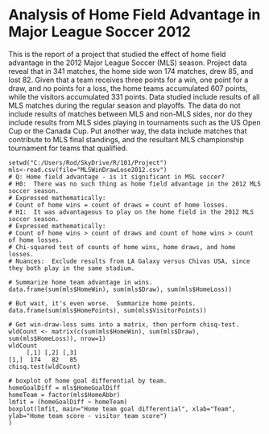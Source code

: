 
Analysis of Home Field Advantage in Major League Soccer 2012
========================================================

This is the report of a project that studied the effect of home field advantage in the 2012 Major League Soccer (MLS) season. 
Project data reveal that in 341 matches, the home side won 174 matches, drew 85, and lost 82.  Given that a team receives three points for a win, one point for a draw, and no points for a loss, the home teams accumulated 607 points, while the visitors accumulated 331 points.
Data studied include results of all MLS matches during the regular season and playoffs.  The data do not include results of matches between MLS and non-MLS sides, nor do they include results from MLS sides playing in tournaments such as the US Open Cup or the Canada Cup.  Put another way, the data include matches that contribute to MLS final standings, and the resultant MLS championship tournament for teams that qualified. 


```{r}
setwd("C:/Users/Rod/SkyDrive/R/101/Project")
mls<-read.csv(file="MLSWinDrawLose2012.csv")
# Q: Home field advantage - is it significant in MSL soccer?
# H0:  There was no such thing as home field advantage in the 2012 MLS soccer season.
# Expressed mathematically:
# Count of home wins = count of draws = count of home losses.
# H1:  It was advantageous to play on the home field in the 2012 MLS soccer season.
# Expressed mathematically:
# Count of home wins > count of draws and count of home wins > count of home losses.
# Chi-squared test of counts of home wins, home draws, and home losses.
# Nuances:  Exclude results from LA Galaxy versus Chivas USA, since they both play in the same stadium.

# Summarize home team advantage in wins.
data.frame(sum(mls$HomeWin), sum(mls$Draw), sum(mls$HomeLoss))

# But wait, it's even worse.  Summarize home points.
data.frame(sum(mls$HomePoints), sum(mls$VisitorPoints))

# Get win-draw-loss sums into a matrix, then perform chisq-test.
wldCount <- matrix(c(sum(mls$HomeWin), sum(mls$Draw), sum(mls$HomeLoss)), nrow=1)
wldCount
     [,1] [,2] [,3]
[1,]  174   82   85
chisq.test(wldCount)

```


```{r fig.width=7, fig.height=6}
# boxplot of home goal differential by team.
homeGoalDiff = mls$HomeGoalDiff
homeTeam = factor(mls$HomeAbbr)
lmfit = (homeGoalDiff ~ homeTeam)
boxplot(lmfit, main="Home team goal differential", xlab="Team", ylab="Home team score - visitor team score")
)
```


